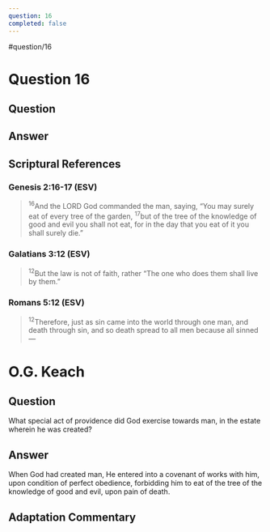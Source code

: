```yaml
---
question: 16
completed: false
---
```

#question/16
# Question 16

## Question


## Answer


## Scriptural References
### Genesis 2:16-17 (ESV)
> <sup>16</sup>And the LORD God commanded the man, saying, “You may surely eat of every tree of the garden,
> <sup>17</sup>but of the tree of the knowledge of good and evil you shall not eat, for in the day that you eat of it you shall surely die.”

### Galatians 3:12 (ESV)
> <sup>12</sup>But the law is not of faith, rather “The one who does them shall live by them.”

### Romans 5:12 (ESV)
> <sup>12</sup>Therefore, just as sin came into the world through one man, and death through sin, and so death spread to all men because all sinned—

# O.G. Keach
## Question
What special act of providence did God exercise towards man, in the estate wherein he was created?

## Answer
When God had created man, He entered into a covenant of works with him, upon condition of perfect obedience, forbidding him to eat of the tree of the knowledge of good and evil, upon pain of death.

## Adaptation Commentary
